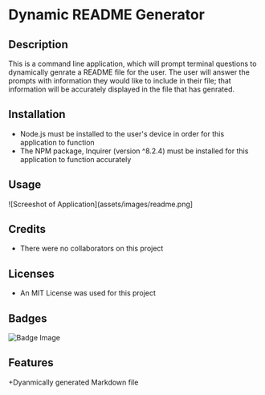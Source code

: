 # Dynamic README Generator

## Description
This is a command line application, which will prompt terminal questions to dynamically genrate a README file for the user. The user will answer the prompts with information they would like to include in their file; that information will be accurately displayed in the file that has genrated.

## Installation
+ Node.js must be installed to the user's device in order for this application to function
+ The NPM package, Inquirer (version ^8.2.4) must be installed for this application to function accurately

## Usage
![Screeshot of Application](assets/images/readme.png]

## Credits
+ There were no collaborators on this project

## Licenses
+ An MIT License was used for this project

## Badges
![Badge Image](https://img.shields.io/github/license/priyanka-agrawal025/readme-generator)

## Features
+Dyanmically generated Markdown file
